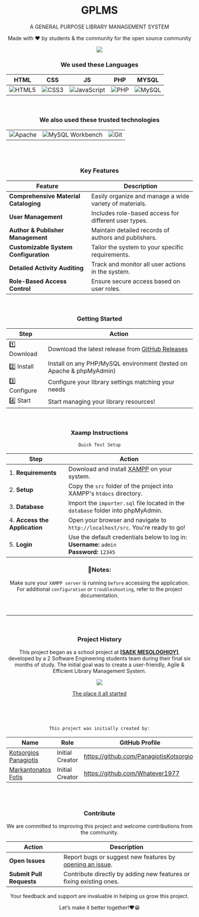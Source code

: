 <div align = "center">

# GPLMS



<p>A GENERAL PURPOSE LIBRARY MANAGEMENT SYSTEM</p>

Made with ❤ by students & the community for the open source community

<img src = "assets/gplms-logo-1.png">


### We used these Languages

| HTML | CSS | JS | PHP | MYSQL |
|-|-|-|-|-|
| ![HTML5](https://img.shields.io/badge/HTML5-E34F26?style=for-the-badge&logo=html5&logoColor=white) | ![CSS3](https://img.shields.io/badge/CSS3-1572B6?style=for-the-badge&logo=css3&logoColor=white) | ![JavaScript](https://img.shields.io/badge/JavaScript-F7DF1E?style=for-the-badge&logo=javascript&logoColor=black) | ![PHP](https://img.shields.io/badge/PHP-777BB4?style=for-the-badge&logo=php&logoColor=white) | ![MySQL](https://img.shields.io/badge/MySQL-4479A1?style=for-the-badge&logo=mysql&logoColor=white) |

<br>

### We also used these trusted technologies 

 | | | |
|-|-|-|
 ![Apache](https://img.shields.io/badge/Apache-D22128?style=for-the-badge&logo=apache&logoColor=white) | ![MySQL Workbench](https://img.shields.io/badge/MySQL_Workbench-4479A1?style=for-the-badge&logo=mysql&logoColor=white) | ![Git](https://img.shields.io/badge/Git-F05032?style=for-the-badge&logo=git&logoColor=white) |


<br><br>

### Key Features

| Feature                                | Description                                       |
|----------------------------------------|---------------------------------------------------|
|  **Comprehensive Material Cataloging** | Easily organize and manage a wide variety of materials. |
|  **User Management**                  | Includes role-based access for different user types. |
|  **Author & Publisher Management**    | Maintain detailed records of authors and publishers. |
|  **Customizable System Configuration**| Tailor the system to your specific requirements.  |
|  **Detailed Activity Auditing**       | Track and monitor all user actions in the system. |
|  **Role-Based Access Control**        | Ensure secure access based on user roles.         |




<br>

### Getting Started 

| Step       | Action                                                                                      |
|------------|---------------------------------------------------------------------------------------------|
| 1️⃣ Download | Download the latest release from [GitHub Releases](https://github.com/PanagiotisKotsorgios/gplms/releases/latest) |
| 2️⃣ Install  | Install on any PHP/MySQL environment (tested on Apache & phpMyAdmin)                        |
| 3️⃣ Configure| Configure your library settings matching your needs                                                        |
| 4️⃣ Start    | Start managing your library resources!                                                    |


<br>

### Xaamp Instructions 

`Quick Test Setup`


| Step | Action |
|------|--------|
| 1. **Requirements** | Download and install [XAMPP](https://www.apachefriends.org/) on your system. |
| 2. **Setup** | Copy the `src` folder of the project into XAMPP's `htdocs` directory. |
| 3. **Database** | Import the `importer.sql` file located in the `database` folder into phpMyAdmin. |
| 4. **Access the Application** | Open your browser and navigate to `http://localhost/src`. You're ready to go! |
| 5. **Login** | Use the default credentials below to log in: <br> **Username:** `admin` <br> **Password:** `12345` |



### 🚩Notes:
 
 Make sure your `XAMPP server` is running `before` accessing the application.
 For additional `configuration` or `troubleshooting`, refer to the project documentation.

<br>

---

<br>

### Project History

This project began as a school project at **[<a href = "https://www.saekmesol.gr/">SAEK MESOLOGHIOY</a>]**, developed by a 2  Software Engineering students team during their final six months of study. 
The initial goal was to create a user-friendly, Agile & Efficient Library Management System. 

<img src = "https://www.saekmesol.gr/wp-content/uploads/2025/02/logo_saek-660x420.png">

<a href = "https://www.saekmesol.gr/">The place it all started</a>

<br><br><br>

`This project was initially created by:`

| Name                                          | Role            | GitHub Profile                          |
|-----------------------------------------------|-----------------|---------------------------------------|
| [Kotsorgios Panagiotis](https://github.com/PanagiotisKotsorgios)   | Initial Creator |  https://github.com/PanagiotisKotsorgios |
| [Markantonatos Fotis](https://github.com/Whatever1977) | Initial Creator | https://github.com/Whatever1977 |


<br><br>

### Contribute

We are committed to improving this project and welcome contributions from the community.  

| Action                 | Description                                                      |
|------------------------|------------------------------------------------------------------|
| **Open Issues**        | Report bugs or suggest new features by [opening an issue](https://github.com/PanagiotisKotsorgios/gplms/issues). |
| **Submit Pull Requests** | Contribute directly by adding new features or fixing existing ones. |

Your feedback and support are invaluable in helping us grow this project.

Let’s make it better together!❤😁


</div>

